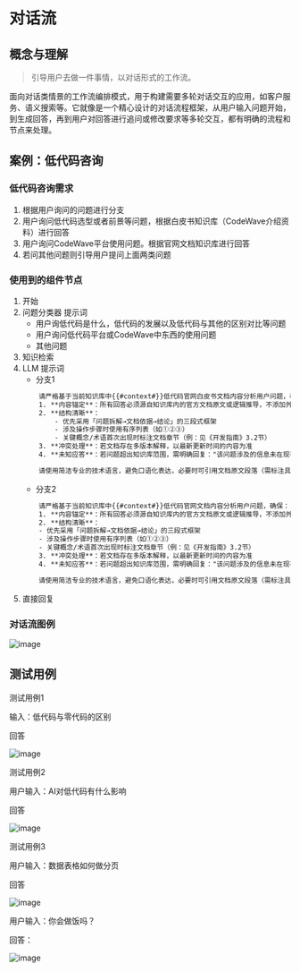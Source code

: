 # 对话流

## 概念与理解

> 引导用户去做一件事情，以对话形式的工作流。

面向对话类情景的工作流编排模式，用于构建需要多轮对话交互的应用，如客户服务、语义搜索等。它就像是一个精心设计的对话流程框架，从用户输入问题开始，到生成回答，再到用户对回答进行追问或修改要求等多轮交互，都有明确的流程和节点来处理。

## 案例：低代码咨询

### 低代码咨询需求

1. 根据用户询问的问题进行分支
2. 用户询问低代码选型或者前景等问题，根据白皮书知识库（CodeWave介绍资料）进行回答
3. 用户询问CodeWave平台使用问题。根据官网文档知识库进行回答
4. 若问其他问题则引导用户提问上面两类问题

### 使用到的组件节点
1. 开始
2. 问题分类器
    提示词
    - 用户询低代码是什么，低代码的发展以及低代码与其他的区别对比等问题
    - 用户询问低代码平台或CodeWave中东西的使用问题
    - 其他问题 
3. 知识检索
4. LLM
    提示词
    - 分支1
    ```txt
        请严格基于当前知识库中{{#context#}}低代码官网白皮书文档内容分析用户问题，确保：  
        1. **内容锚定**：所有回答必须源自知识库内的官方文档原文或逻辑推导，不添加外部知识或主观臆测  
        2. **结构清晰**：  
            - 优先采用「问题拆解→文档依据→结论」的三段式框架  
            - 涉及操作步骤时使用有序列表（如①②③）  
            - 关键概念/术语首次出现时标注文档章节（例：见《开发指南》3.2节）  
        3. **冲突处理**：若文档存在多版本解释，以最新更新时间的内容为准  
        4. **未知应答**：若问题超出知识库范围，需明确回复："该问题涉及的信息未在现有文档中找到，请检查问题描述或提供更多上下文"  

        请使用简洁专业的技术语言，避免口语化表达，必要时可引用文档原文段落（需标注具体位置）  
    ```
    - 分支2
    ```txt
        请严格基于当前知识库中{{#context#}}低代码官网文档内容分析用户问题，确保：  
        1. **内容锚定**：所有回答必须源自知识库内的官方文档原文或逻辑推导，不添加外部知识或主观臆测  
        2. **结构清晰**：  
        - 优先采用「问题拆解→文档依据→结论」的三段式框架  
        - 涉及操作步骤时使用有序列表（如①②③）  
        - 关键概念/术语首次出现时标注文档章节（例：见《开发指南》3.2节）  
        3. **冲突处理**：若文档存在多版本解释，以最新更新时间的内容为准  
        4. **未知应答**：若问题超出知识库范围，需明确回复："该问题涉及的信息未在现有文档中找到，请检查问题描述或提供更多上下文"  

        请使用简洁专业的技术语言，避免口语化表达，必要时可引用文档原文段落（需标注具体位置）  
    ```
5. 直接回复

### 对话流图例

![image](https://github.com/user-attachments/assets/5458614c-283c-4f1f-b1ee-4918da0c15bd)

## 测试用例

测试用例1

输入：低代码与零代码的区别

回答

![image](assert/image2.png)

测试用例2

用户输入：AI对低代码有什么影响

回答

![image](assert/image3.png)

测试用例3

用户输入：数据表格如何做分页

回答

![image](assert/image4.png)

用户输入：你会做饭吗？

回答：

![image](assert/image5.png)